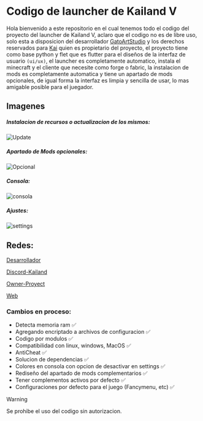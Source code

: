 # Codigo de launcher de Kailand V

Hola bienvenido a este repositorio en el cual tenemos todo el codigo del proyecto del launcher de Kailand V, aclaro que el codigo no es de libre uso, solo esta a disposicion del desarrollador [GatoArtStudio](https://linktr.ee/gatoartstudio) y los derechos reservados para [Kai](https://www.instagram.com/soyellioth/) quien es propietario del proyecto, el proyecto tiene como base python y flet que es flutter para el diseños de la interfaz de usuario `(ui/ux)`, el launcher es completamente automatico, instala el minecraft y el cliente que necesite como forge o fabric, la instalacion de mods es completamente automatica y tiene un apartado de mods opcionales, de igual forma la interfaz es limpia y sencilla de usar, lo mas amigable posible para el juegador.

## Imagenes

##### Instalacion de recursos o actualizacion de los mismos:
![Update](https://raw.githubusercontent.com/GatoArtStudios/kailand/main/previews/update.png)

##### Apartado de Mods opcionales:
![Opcional](https://raw.githubusercontent.com/GatoArtStudios/kailand/main/previews/opcional.png)

##### Consola:
![consola](https://raw.githubusercontent.com/GatoArtStudios/kailand/main/previews/console.png)

##### Ajustes:
![settings](https://raw.githubusercontent.com/GatoArtStudios/kailand/main/previews/settings.png)

## Redes:

[Desarrollador](https://linktr.ee/gatoartstudio)
</br>

[Discord-Kailand](https://discord.gg/chwAE86T6W)
</br>

[Owner-Proyect](https://www.instagram.com/soyellioth/)
</br>

[Web](https://gatoartstudios.github.io/kailand/)

### Cambios en proceso:

- Detecta memoria ram :white_check_mark: 
- Agregando encriptado a archivos de configuracion :white_check_mark: 
- Codigo por modulos :white_check_mark: 
- Compatibilidad con linux, windows, MacOS :white_check_mark:
- AntiCheat :white_check_mark: 
- Solucion de dependencias :white_check_mark: 
- Colores en consola con opcion de desactivar en settings :white_check_mark:
- Rediseño del apartado de mods complementarios :white_check_mark:
- Tener complementos activos por defecto :white_check_mark:
- Configuraciones por defecto para el juego (Fancymenu, etc) :white_check_mark:

> [!WARNING]
> Se prohibe el uso del codigo sin autorizacion.
